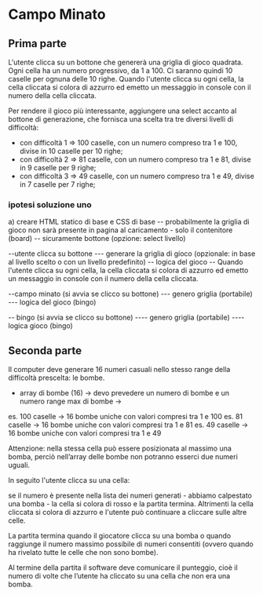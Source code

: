 # Campo Minato

## Prima parte

L'utente clicca su un bottone che genererà una griglia di gioco quadrata.
Ogni cella ha un numero progressivo, da 1 a 100.
Ci saranno quindi 10 caselle per ognuna delle 10 righe.
Quando l'utente clicca su ogni cella, la cella cliccata si colora di azzurro ed emetto un messaggio in console con il numero della cella cliccata.

Per rendere il gioco più interessante, aggiungere una select accanto al bottone di generazione, che fornisca una scelta tra tre diversi livelli di difficoltà:

- con difficoltà 1 => 100 caselle, con un numero compreso tra 1 e 100, divise in 10 caselle per 10 righe;
- con difficoltà 2 => 81 caselle, con un numero compreso tra 1 e 81, divise in 9 caselle per 9 righe;
- con difficoltà 3 => 49 caselle, con un numero compreso tra 1 e 49, divise in 7 caselle per 7 righe;

### ipotesi soluzione uno

a) creare HTML statico di base e CSS di base
-- probabilmente la griglia di gioco non sarà presente in pagina al caricamento - solo il contenitore (board)
-- sicuramente bottone (opzione: select livello)

--utente clicca su bottone
--- generare la griglia di gioco (opzionale: in base al livello scelto o con un livello predefinito)
-- logica del gioco
-- Quando l'utente clicca su ogni cella, la cella cliccata si colora di azzurro ed emetto un messaggio in console con il numero della cella cliccata.

--campo minato (si avvia se clicco su bottone)
--- genero griglia (portabile)
--- logica del gioco (bingo)

-- bingo (si avvia se clicco su bottone)
---- genero griglia (portabile)
---- logica gioco (bingo)

## Seconda parte

Il computer deve generare 16 numeri casuali nello stesso range della difficoltà prescelta: le bombe.

- array di bombe (16) -> devo prevedere un numero di bombe e un numero range max di bombe ->

es. 100 caselle -> 16 bombe uniche con valori compresi tra 1 e 100
es. 81 caselle -> 16 bombe uniche con valori compresi tra 1 e 81
es. 49 caselle -> 16 bombe uniche con valori compresi tra 1 e 49

Attenzione: nella stessa cella può essere posizionata al massimo una bomba, perciò nell’array delle bombe non potranno esserci due numeri uguali.

In seguito l'utente clicca su una cella:

se il numero è presente nella lista dei numeri generati - abbiamo calpestato una bomba - la cella si colora di rosso e la partita termina. Altrimenti la cella cliccata si colora di azzurro e l'utente può continuare a cliccare sulle altre celle.

La partita termina quando il giocatore clicca su una bomba o quando raggiunge il numero massimo possibile di numeri consentiti (ovvero quando ha rivelato tutte le celle che non sono bombe).

Al termine della partita il software deve comunicare il punteggio, cioè il numero di volte che l’utente ha cliccato su una cella che non era una bomba.
